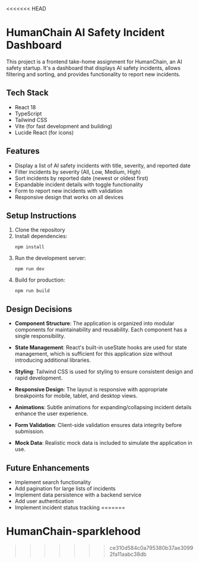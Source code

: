 <<<<<<< HEAD
# HumanChain AI Safety Incident Dashboard

This project is a frontend take-home assignment for HumanChain, an AI safety startup. It's a dashboard that displays AI safety incidents, allows filtering and sorting, and provides functionality to report new incidents.

## Tech Stack

- React 18
- TypeScript
- Tailwind CSS
- Vite (for fast development and building)
- Lucide React (for icons)

## Features

- Display a list of AI safety incidents with title, severity, and reported date
- Filter incidents by severity (All, Low, Medium, High)
- Sort incidents by reported date (newest or oldest first)
- Expandable incident details with toggle functionality
- Form to report new incidents with validation
- Responsive design that works on all devices

## Setup Instructions

1. Clone the repository
2. Install dependencies:
   ```
   npm install
   ```
3. Run the development server:
   ```
   npm run dev
   ```
4. Build for production:
   ```
   npm run build
   ```

## Design Decisions

- **Component Structure**: The application is organized into modular components for maintainability and reusability. Each component has a single responsibility.

- **State Management**: React's built-in useState hooks are used for state management, which is sufficient for this application size without introducing additional libraries.

- **Styling**: Tailwind CSS is used for styling to ensure consistent design and rapid development.

- **Responsive Design**: The layout is responsive with appropriate breakpoints for mobile, tablet, and desktop views.

- **Animations**: Subtle animations for expanding/collapsing incident details enhance the user experience.

- **Form Validation**: Client-side validation ensures data integrity before submission.

- **Mock Data**: Realistic mock data is included to simulate the application in use.

## Future Enhancements

- Implement search functionality
- Add pagination for large lists of incidents
- Implement data persistence with a backend service
- Add user authentication
- Implement incident status tracking
=======
# HumanChain-sparklehood
>>>>>>> ce310d584c0a795380b37ae30992fa11aabc38db
